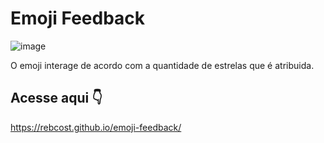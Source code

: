 # Emoji Feedback
![image](https://github.com/rebcost/emoji-feeback/blob/main/emoji-feddback.gif)

O emoji interage de acordo com a quantidade de estrelas que é atribuida.



## Acesse aqui 👇️

https://rebcost.github.io/emoji-feedback/
